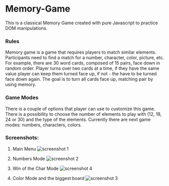 # Memory-Game

This is a classical Memory Game created with pure Javascript to practice DOM manipulations.

### Rules
Memory game is a game that requires players to match similar elements. Participants need to find a match for a number, character, color, picture, etc. For example, there are 30 word cards, composed of 15 pairs, face down in random order. Player turns over two cards at a time, if they have the same value player can keep them turned face up, if not - the have to be turned face down again. The goal is to turn all cards face up, matching pair by using memory.

### Game Modes
There is a couple of options that player can use to customize this game. There is a possibility to choose the number of elements to play with (12, 18, 24 or 30) and the type of the elements. Currently there are next game modes: numbers, characters, colors.

### Screenshots:
1. Main Menu
![screenshot 1](https://cloud.githubusercontent.com/assets/26466644/25826079/b78147ae-3445-11e7-9cfc-13ef9441ac9a.png)

2. Numbers Mode
![screenshot 2](https://cloud.githubusercontent.com/assets/26466644/25826080/b8ea205c-3445-11e7-83ec-73777be393cf.png)

3. Win of the Char Mode
![screenshot 4](https://cloud.githubusercontent.com/assets/26466644/25826087/bc61e1c0-3445-11e7-9d26-9f630dba2fdb.png)

4. Color Mode and the biggest board
![screenshot 3](https://cloud.githubusercontent.com/assets/26466644/25826084/ba9eb142-3445-11e7-8833-727f25244f90.png)


